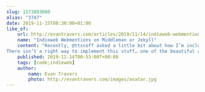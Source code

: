 ```yaml
---
slug: 1573803000
alias: "3747"
date: 2019-11-15T08:30:00+01:00
like_of:
    url: http://evantravers.com/articles/2019/11/14/indieweb-webmentions-on-middleman-or-jekyll/
    name: "Indieweb Webmentions on Middleman or Jekyll"
    content: "Recently, @ttscoff asked a little bit about how I’m including twitter replies to a blog post on my site. I like building and hacking on stuff on my site… so one of my experiments is “joining the indieweb.”
There isn’t a right way to implement this stuff… one of the beautiful and bewilde..."
    published: 2019-11-14T00:53:00T+00:00
    tags: [code;indieweb]
    author:
        name: Evan Travers
        photo: http://evantravers.com/images/avatar.jpg
---
```

